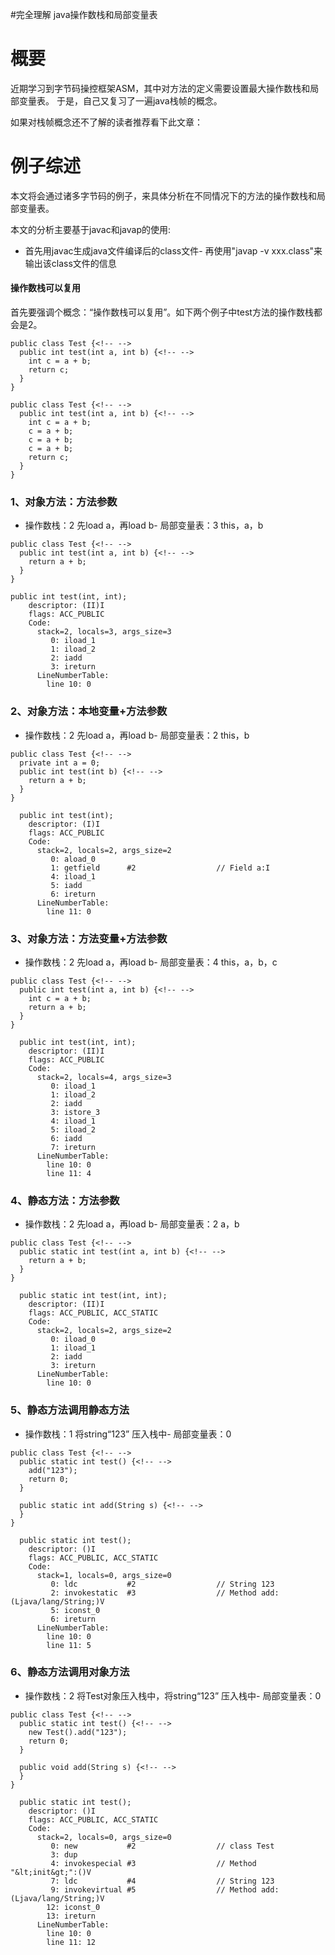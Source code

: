 #完全理解 java操作数栈和局部变量表
# 概要

近期学习到字节码操控框架ASM，其中对方法的定义需要设置最大操作数栈和局部变量表。 于是，自己又复习了一遍java栈帧的概念。

>  
 如果对栈帧概念还不了解的读者推荐看下此文章： 


# 例子综述

本文将会通过诸多字节码的例子，来具体分析在不同情况下的方法的操作数栈和局部变量表。

>  
 本文的分析主要基于javac和javap的使用: 
 - 首先用javac生成java文件编译后的class文件- 再使用"javap -v xxx.class"来输出该class文件的信息 


#### 操作数栈可以复用

首先要强调个概念：“操作数栈可以复用”。如下两个例子中test方法的操作数栈都会是2。

```
public class Test {<!-- -->
  public int test(int a, int b) {<!-- -->
    int c = a + b;
    return c;
  }
}

```

```
public class Test {<!-- -->
  public int test(int a, int b) {<!-- -->
    int c = a + b;
    c = a + b;
    c = a + b;
    c = a + b;
    return c;
  }
}

```

### 1、对象方法：方法参数
- 操作数栈：2 先load a，再load b- 局部变量表：3 this，a，b
```
public class Test {<!-- -->
  public int test(int a, int b) {<!-- -->
    return a + b;
  }
}

```

```
public int test(int, int);
    descriptor: (II)I
    flags: ACC_PUBLIC
    Code:
      stack=2, locals=3, args_size=3
         0: iload_1
         1: iload_2
         2: iadd
         3: ireturn
      LineNumberTable:
        line 10: 0

```

### 2、对象方法：本地变量+方法参数
- 操作数栈：2 先load a，再load b- 局部变量表：2 this，b
```
public class Test {<!-- -->
  private int a = 0;
  public int test(int b) {<!-- -->
    return a + b;
  }
}

```

```
  public int test(int);
    descriptor: (I)I
    flags: ACC_PUBLIC
    Code:
      stack=2, locals=2, args_size=2
         0: aload_0
         1: getfield      #2                  // Field a:I
         4: iload_1
         5: iadd
         6: ireturn
      LineNumberTable:
        line 11: 0

```

### 3、对象方法：方法变量+方法参数
- 操作数栈：2 先load a，再load b- 局部变量表：4 this，a，b，c
```
public class Test {<!-- -->
  public int test(int a, int b) {<!-- -->
    int c = a + b;
    return a + b;
  }
}

```

```
  public int test(int, int);
    descriptor: (II)I
    flags: ACC_PUBLIC
    Code:
      stack=2, locals=4, args_size=3
         0: iload_1
         1: iload_2
         2: iadd
         3: istore_3
         4: iload_1
         5: iload_2
         6: iadd
         7: ireturn
      LineNumberTable:
        line 10: 0
        line 11: 4

```

### 4、静态方法：方法参数
- 操作数栈：2 先load a，再load b- 局部变量表：2 a，b
```
public class Test {<!-- -->
  public static int test(int a, int b) {<!-- -->
    return a + b;
  }
}

```

```
  public static int test(int, int);
    descriptor: (II)I
    flags: ACC_PUBLIC, ACC_STATIC
    Code:
      stack=2, locals=2, args_size=2
         0: iload_0
         1: iload_1
         2: iadd
         3: ireturn
      LineNumberTable:
        line 10: 0

```

### 5、静态方法调用静态方法
- 操作数栈：1 将string“123” 压入栈中- 局部变量表：0
```
public class Test {<!-- -->
  public static int test() {<!-- -->
    add("123");
    return 0;
  }

  public static int add(String s) {<!-- -->
  }
}

```

```
  public static int test();
    descriptor: ()I
    flags: ACC_PUBLIC, ACC_STATIC
    Code:
      stack=1, locals=0, args_size=0
         0: ldc           #2                  // String 123
         2: invokestatic  #3                  // Method add:(Ljava/lang/String;)V
         5: iconst_0
         6: ireturn
      LineNumberTable:
        line 10: 0
        line 11: 5

```

### 6、静态方法调用对象方法
- 操作数栈：2 将Test对象压入栈中，将string“123” 压入栈中- 局部变量表：0
```
public class Test {<!-- -->
  public static int test() {<!-- -->
    new Test().add("123");
    return 0;
  }

  public void add(String s) {<!-- -->
  }
}

```

```
  public static int test();
    descriptor: ()I
    flags: ACC_PUBLIC, ACC_STATIC
    Code:
      stack=2, locals=0, args_size=0
         0: new           #2                  // class Test
         3: dup
         4: invokespecial #3                  // Method "&lt;init&gt;":()V
         7: ldc           #4                  // String 123
         9: invokevirtual #5                  // Method add:(Ljava/lang/String;)V
        12: iconst_0
        13: ireturn
      LineNumberTable:
        line 10: 0
        line 11: 12

```